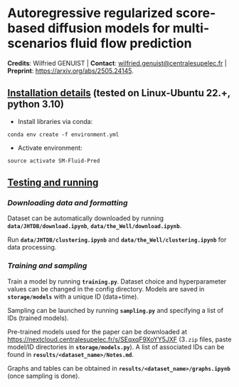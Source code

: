 # Autoregressive regularized score-based diffusion models for multi-scenarios fluid flow prediction

**Credits**: Wilfried GENUIST | **Contact**: wilfried.genuist@centralesupelec.fr | **Preprint**: https://arxiv.org/abs/2505.24145.


## <u>Installation details</u> (tested on Linux-Ubuntu 22.+, python 3.10)

- Install libraries via conda:
```
conda env create -f environment.yml
```
- Activate environment:
```
source activate SM-Fluid-Pred
```

## <u>Testing and running</u>

### _Downloading data and formatting_

Dataset can be automatically downloaded by running **`data/JHTDB/download.ipynb`**, **`data/the_Well/download.ipynb`**.

Run **`data/JHTDB/clustering.ipynb`** and **`data/the_Well/clustering.ipynb`** for data processing.

### _Training and sampling_

Train a model by running **`training.py`**.
Dataset choice and hyperparameter values can be changed in the config directory.
Models are saved in **`storage/models`** with a unique ID (data+time).

Sampling can be launched by running **`sampling.py`** and specifying a list of IDs (trained models).

Pre-trained models used for the paper can be downloaded at https://nextcloud.centralesupelec.fr/s/SEqxqF9XoYY5JXF
(3`.zip` files, paste model/ID directories in **`storage/models.py`**).
A list of associated IDs can be found in **`results/<dataset_name>/Notes.md`**.

Graphs and tables can be obtained in **`results/<dataset_name>/graphs.ipynb`** (once sampling is done).

